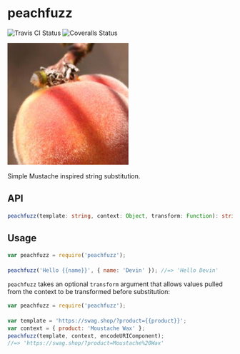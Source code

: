 # peachfuzz

![Travis CI Status](https://img.shields.io/travis/devinus/peachfuzz.svg)
![Coveralls Status](https://img.shields.io/coveralls/devinus/peachfuzz.svg)

![Peach Fuzz](peachfuzz.jpg)

Simple Mustache inspired string substitution.

## API

```ts
peachfuzz(template: string, context: Object, transform: Function): string
```

## Usage

```js
var peachfuzz = require('peachfuzz');

peachfuzz('Hello {{name}}', { name: 'Devin' }); //=> 'Hello Devin'
```

`peachfuzz` takes an optional `transform` argument that allows values pulled
from the context to be transformed before substitution:

```js
var peachfuzz = require('peachfuzz');

var template = 'https://swag.shop/?product={{product}}';
var context = { product: 'Moustache Wax' };
peachfuzz(template, context, encodeURIComponent);
//=> 'https://swag.shop/?product=Moustache%20Wax'
```
